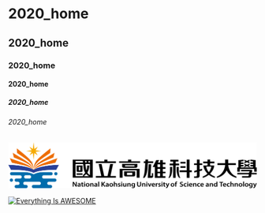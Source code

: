 # 2020_home
## 2020_home
### 2020_home
#### 2020_home
##### 2020_home
###### 2020_home

![NKUST](nkust.png "高雄科技大學")

[![Everything Is AWESOME](https://img.youtube.com/vi/StTqXEQ2l-Y/0.jpg)](https://www.youtube.com/watch?v=StTqXEQ2l-Y "Everything Is AWESOME")
